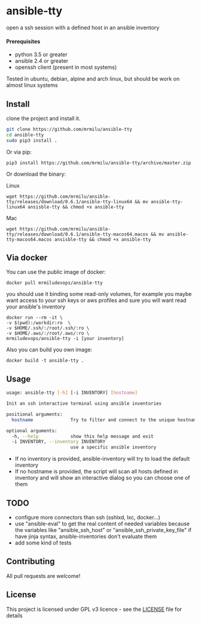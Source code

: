 # ansible-tty

open a ssh session with a defined host in an ansible inventory


#### Prerequisites

* python 3.5 or greater
* ansible 2.4 or greater
* openssh client (present in most systems)

Tested in ubuntu, debian, alpine and arch linux, but should be work on almost linux systems

## Install

clone the project and install it.
```sh
git clone https://github.com/mrmilu/ansible-tty
cd ansible-tty
sudo pip3 install .

```
Or via pip:
```
pip3 install https://github.com/mrmilu/ansible-tty/archive/master.zip
```

Or download the binary:

Linux
```
wget https://github.com/mrmilu/ansible-tty/releases/download/0.6.1/ansible-tty-linux64 && mv ansible-tty-linux64 ansisble-tty && chmod +x ansible-tty
```
Mac
```
wget https://github.com/mrmilu/ansible-tty/releases/download/0.6.1/ansible-tty-macos64.macos && mv ansible-tty-macos64.macos ansisble-tty && chmod +x ansible-tty
```
## Via docker
You can use the public image of docker:
```
docker pull mrmiludevops/ansible-tty
```

you should use it binding some read-only volumes, for example you maybe want
access to your ssh keys or aws profiles and sure you will want read your ansible's inventory
```
docker run --rm -it \
-v $(pwd):/workdir:ro  \
-v $HOME/.ssh/:/root/.ssh/:ro \
-v $HOME/.aws/:/root/.aws/:ro \
mrmiludevops/ansible-tty -i [your inventory]
```

Also you can build you own image:
```
docker build -t ansible-tty .
```

## Usage
```sh
usage: ansible-tty [-h] [-i INVENTORY] [hostname]

Init an ssh interactive terminal using ansible inventories

positional arguments:
  hostname              Try to filter and connect to the unique hostname

optional arguments:
  -h, --help            show this help message and exit
  -i INVENTORY, --inventory INVENTORY
                        use a specific ansible inventory
```
- If no inventory is provided, ansible-inventory will try to load the default inventory
- If no hostname is provided, the script will scan all hosts defined in inventory and will show an interactive dialog so you can choose one of them


## TODO
- configure more connectors than ssh (sshlxd, lxc, docker...)
- use "ansible-eval" to get the real content of needed variables because the variables like "ansible_ssh_host" or "ansible_ssh_private_key_file" if have jinja syntax, ansible-inventories don't evaluate them
- add some kind of tests

## Contributing

All pull requests are welcome!

## License

This project is licensed under GPL v3 licence - see the [LICENSE](LICENSE) file for details
